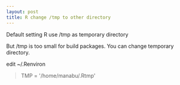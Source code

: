 ```yaml
---
layout: post
title: R change /tmp to other directory
---
```


Default setting R use /tmp as temporary directory

But /tmp is too small for build packages.
You can change temporary directory.

edit ~/.Renviron

> TMP = '/home/manabu/.Rtmp'
